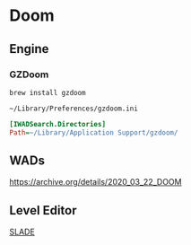 # Doom

## Engine

### GZDoom

```shell
brew install gzdoom
```

`~/Library/Preferences/gzdoom.ini`
```ini
[IWADSearch.Directories]
Path=~/Library/Application Support/gzdoom/
```

## WADs

https://archive.org/details/2020_03_22_DOOM

## Level Editor

[SLADE](https://slade.mancubus.net/index.php?page=downloads)
